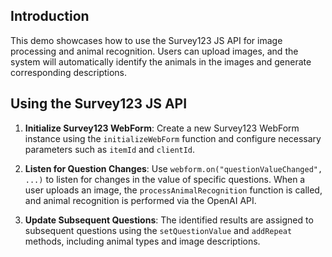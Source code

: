 ## Introduction

This demo showcases how to use the Survey123 JS API for image processing and animal recognition. Users can upload images, and the system will automatically identify the animals in the images and generate corresponding descriptions.

## Using the Survey123 JS API

1. **Initialize Survey123 WebForm**: 
    Create a new Survey123 WebForm instance using the `initializeWebForm` function and configure necessary parameters such as `itemId` and `clientId`.

2. **Listen for Question Changes**: 
    Use `webform.on("questionValueChanged", ...)` to listen for changes in the value of specific questions. When a user uploads an image, the `processAnimalRecognition` function is called, and animal recognition is performed via the OpenAI API.

3. **Update Subsequent Questions**: 
    The identified results are assigned to subsequent questions using the `setQuestionValue` and `addRepeat` methods, including animal types and image descriptions.
